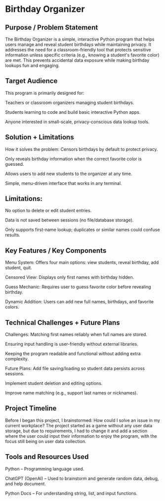 # Birthday Organizer
## Purpose / Problem Statement
The Birthday Organizer is a simple, interactive Python program that helps users manage and reveal student birthdays while maintaining privacy. It addresses the need for a classroom-friendly tool that protects sensitive information unless specific criteria (e.g., knowing a student's favorite color) are met. This prevents accidental data exposure while making birthday lookups fun and engaging.

## Target Audience
This program is primarily designed for:

Teachers or classroom organizers managing student birthdays.

Students learning to code and build basic interactive Python apps.

Anyone interested in small-scale, privacy-conscious data lookup tools.

## Solution + Limitations
How it solves the problem:
Censors birthdays by default to protect privacy.

Only reveals birthday information when the correct favorite color is guessed.

Allows users to add new students to the organizer at any time.

Simple, menu-driven interface that works in any terminal.

## Limitations:
No option to delete or edit student entries.

Data is not saved between sessions (no file/database storage).

Only supports first-name lookup; duplicates or similar names could confuse results.

## Key Features / Key Components
Menu System: Offers four main options: view students, reveal birthday, add student, quit.

Censored View: Displays only first names with birthday hidden.

Guess Mechanic: Requires user to guess favorite color before revealing birthday.

Dynamic Addition: Users can add new full names, birthdays, and favorite colors.

## Technical Challenges + Future Plans
Challenges:
Matching first names reliably when full names are stored.

Ensuring input handling is user-friendly without external libraries.

Keeping the program readable and functional without adding extra complexity.

Future Plans:
Add file saving/loading so student data persists across sessions.

Implement student deletion and editing options.

Improve name matching (e.g., support last names or nicknames).

## Project Timeline
Before I began this project, I brainstormed: How could I solve an issue in my current workplace?
The project started as a game without any user data storage, but due to requirements, I had to change it and add a section where the user could input their information to enjoy the program, with the focus still being on user data collection.

## Tools and Resources Used
Python – Programming language used.

ChatGPT (OpenAI) – Used to brainstorm and generate random data, debug, and help document.

Python Docs – For understanding string, list, and input functions.

